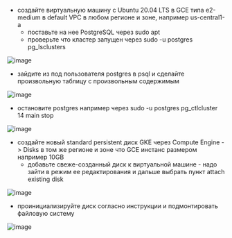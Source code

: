
* создайте виртуальную машину c Ubuntu 20.04 LTS в GCE типа e2-medium в default VPC в любом регионе и
зоне, например us-central1-a
  * поставьте на нее PostgreSQL через sudo apt
  * проверьте что кластер запущен через sudo -u postgres pg_lsclusters

![image](https://user-images.githubusercontent.com/40095258/233594466-6b4ac00c-e5a9-48b4-bdb7-fa7dfa925779.png)

* зайдите из под пользователя postgres в psql и сделайте произвольную таблицу с произвольным
содержимым

![image](https://user-images.githubusercontent.com/40095258/233596464-6de1c6e8-6020-4079-8f0e-e999061ad919.png)

* остановите postgres например через sudo -u postgres pg_ctlcluster 14 main stop

![image](https://user-images.githubusercontent.com/40095258/233598674-9c08cc72-8c53-4a13-ac38-7777f7404ea4.png)

* создайте новый standard persistent диск GKE через Compute Engine -> Disks в том же регионе и зоне что
GCE инстанс размером например 10GB
  * добавьте свеже-созданный диск к виртуальной машине - надо зайти в режим ее редактирования и
дальше выбрать пункт attach existing disk

![image](https://user-images.githubusercontent.com/40095258/233601321-a4e8a50f-98ea-4f68-b13f-23e0eb3096b8.png)

* проинициализируйте диск согласно инструкции и подмонтировать файловую систему

![image](https://user-images.githubusercontent.com/40095258/233606454-66b9b367-ca78-4d86-802f-6dbd30799ec5.png)




